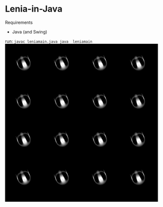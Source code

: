 # Lenia-in-Java
Requirements
- Java (and Swing)

run:
`
javac leniamain.java
java  leniamain
`
![](img.png)